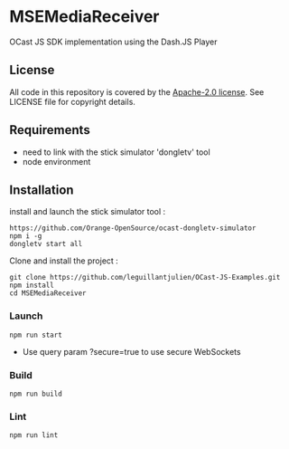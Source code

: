 # MSEMediaReceiver
OCast JS SDK implementation using the Dash.JS Player
## License
All code in this repository is covered by the [Apache-2.0 license](http://www.apache.org/licenses/LICENSE-2.0). See LICENSE file for copyright details.

## Requirements
-   need to link with the stick simulator 'dongletv' tool
-   node environment
## Installation
install and launch the stick simulator tool :
```
https://github.com/Orange-OpenSource/ocast-dongletv-simulator
npm i -g
dongletv start all
```
Clone and install the project :
```
git clone https://github.com/leguillantjulien/OCast-JS-Examples.git
npm install
cd MSEMediaReceiver
```
### Launch
`npm run start`

- Use query param ?secure=true to use secure WebSockets

### Build
`npm run build`
### Lint
`npm run lint`